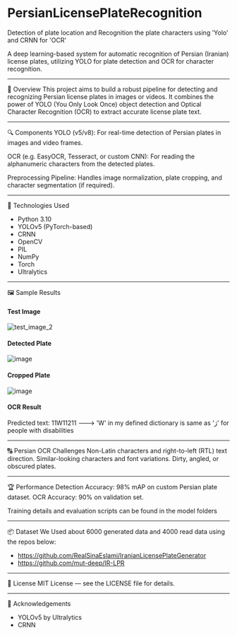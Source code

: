 # PersianLicensePlateRecognition
Detection of plate location and Recognition the plate characters using 'Yolo' and CRNN for 'OCR'

A deep learning-based system for automatic recognition of Persian (Iranian) license plates, utilizing YOLO for plate detection and OCR for character recognition.
_________________
📌 Overview
This project aims to build a robust pipeline for detecting and recognizing Persian license plates in images or videos. It combines the power of YOLO (You Only Look Once) object detection and Optical Character Recognition (OCR) to extract accurate license plate text.
_________________
🔍 Components
YOLO (v5/v8): For real-time detection of Persian plates in images and video frames.

OCR (e.g. EasyOCR, Tesseract, or custom CNN): For reading the alphanumeric characters from the detected plates.

Preprocessing Pipeline: Handles image normalization, plate cropping, and character segmentation (if required).
_________________
🧠 Technologies Used
* Python 3.10
* YOLOv5 (PyTorch-based)
* CRNN
* OpenCV
* PIL
* NumPy
* Torch
* Ultralytics
_________________
🖼️ Sample Results
#### Test Image
![test_image_2](https://github.com/user-attachments/assets/557936cb-c6a9-43e9-8f1c-3b2b74616afa)

#### Detected Plate
![image](https://github.com/user-attachments/assets/2befb8e6-fa4b-421b-ba18-b6af6ffdf5f7)

#### Cropped Plate
![image](https://github.com/user-attachments/assets/79b46ade-a9c3-45f5-9b87-d84c8063061e)

#### OCR Result
Predicted text: 11W11211 ---> 'W' in my defined dictionary is same as 'ژ' for people with disabilities
_________________
🔠 Persian OCR Challenges
Non-Latin characters and right-to-left (RTL) text direction.
Similar-looking characters and font variations.
Dirty, angled, or obscured plates.
_________________
🏆 Performance
Detection Accuracy: 98% mAP on custom Persian plate dataset.
OCR Accuracy: 90% on validation set.

Training details and evaluation scripts can be found in the model folders
_________________
📦 Dataset
We Used about 6000 generated data and 4000 read data using the repos below:
* https://github.com/RealSinaEslami/IranianLicensePlateGenerator
* https://github.com/mut-deep/IR-LPR
_________________
📜 License
MIT License — see the LICENSE file for details.
_________________
🙌 Acknowledgements
* YOLOv5 by Ultralytics
* CRNN
